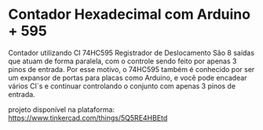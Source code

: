# Contador  Hexadecimal com Arduino + 595
Contador utilizando CI 74HC595 Registrador de Deslocamento
São 8 saídas que atuam de forma paralela, com o controle sendo feito por apenas 3 pinos de entrada. Por esse motivo, o 74HC595 também é conhecido por ser um expansor de portas para placas como Arduino, e você pode encadear vários CI´s e continuar controlando o conjunto com apenas 3 pinos de entrada.

projeto disponível na plataforma:  https://www.tinkercad.com/things/5Q5RE4HBEtd  
